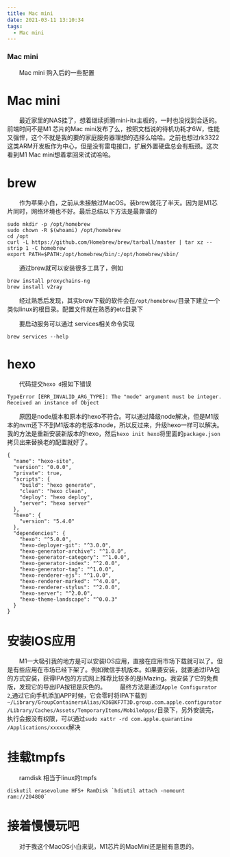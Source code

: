 ```yaml
---
title: Mac mini
date: 2021-03-11 13:10:34
tags: 
  - Mac mini
---
```

### Mac mini

&emsp;&emsp;Mac mini 购入后的一些配置

<!-- more -->

# Mac mini

&emsp;&emsp;最近家里的NAS挂了，想着继续折腾mini-itx主板的，一时也没找到合适的。前端时间不是M1 芯片的Mac mini发布了么，按照文档说的待机功耗才6W，性能又强悍，这个不就是我的要的家庭服务器理想的选择么哈哈。之前也想过rk3322这类ARM开发板作为中心，但是没有雷电接口，扩展外置硬盘总会有瓶颈。这次看到M1 Mac mini想着拿回来试试哈哈。

# brew

&emsp;&emsp;作为苹果小白，之前从未接触过MacOS。装brew就花了半天。因为是M1芯片同时，网络环境也不好。最后总结以下方法是最靠谱的

```
sudo mkdir -p /opt/homebrew
sudo chown -R $(whoami) /opt/homebrew
cd /opt
curl -L https://github.com/Homebrew/brew/tarball/master | tar xz --strip 1 -C homebrew
export PATH=$PATH:/opt/homebrew/bin/:/opt/homebrew/sbin/
```

&emsp;&emsp;通过brew就可以安装很多工具了，例如

```
brew install proxychains-ng
brew install v2ray
```

&emsp;&emsp;经过熟悉后发现，其实brew下载的软件会在`/opt/homebrew/`目录下建立一个类似linux的根目录。配置文件就在熟悉的etc目录下

&emsp;&emsp;要启动服务可以通过 services相关命令实现

```
brew services --help
```


# hexo
 
&emsp;&emsp;代码提交`hexo d`报如下错误

```
TypeError [ERR_INVALID_ARG_TYPE]: The "mode" argument must be integer. Received an instance of Object
```
&emsp;&emsp;原因是node版本和原本的hexo不符合。可以通过降级node解决，但是M1版本的nvm还下不到M1版本的老版本node，所以反过来，升级hexo一样可以解决。我的方法是重新安装新版本的hexo，然后`hexo init hexo`将里面的`package.json`拷贝出来替换老的配置就好了。
```
{
  "name": "hexo-site",
  "version": "0.0.0",
  "private": true,
  "scripts": {
    "build": "hexo generate",
    "clean": "hexo clean",
    "deploy": "hexo deploy",
    "server": "hexo server"
  },
  "hexo": {
    "version": "5.4.0"
  },
  "dependencies": {
    "hexo": "^5.0.0",
    "hexo-deployer-git": "^3.0.0",
    "hexo-generator-archive": "^1.0.0",
    "hexo-generator-category": "^1.0.0",
    "hexo-generator-index": "^2.0.0",
    "hexo-generator-tag": "^1.0.0",
    "hexo-renderer-ejs": "^1.0.0",
    "hexo-renderer-marked": "^4.0.0",
    "hexo-renderer-stylus": "^2.0.0",
    "hexo-server": "^2.0.0",
    "hexo-theme-landscape": "^0.0.3"
  }
}
```

# 安装IOS应用

&emsp;&emsp;M1一大吸引我的地方是可以安装IOS应用，直接在应用市场下载就可以了。但是有些应用在市场已经下架了。例如微信手机版本。如果要安装，就要通过IPA包的方式安装，获得IPA包的方式网上推荐比较多的是iMazing。我安装了它的免费版，发现它的导出IPA按钮是灰色的。
&emsp;&emsp;最终方法是通过`Apple Configurator 2`,通过它向手机添加APP时候，它会零时将IPA下载到`~/Library/GroupContainersAlias/K36BKF7T3D.group.com.apple.configurator/Library/Caches/Assets/TemporaryItems/MobileApps/`目录下，另外安装完，执行会报没有权限，可以通过`sudo xattr -rd com.apple.quarantine /Applications/xxxxxx`解决

# 挂载tmpfs

&emsp;&emsp;ramdisk 相当于linux的tmpfs
```
diskutil erasevolume HFS+ RamDisk `hdiutil attach -nomount ram://204800`
```


# 接着慢慢玩吧
&emsp;&emsp;对于我这个MacOS小白来说，M1芯片的MacMini还是挺有意思的。
